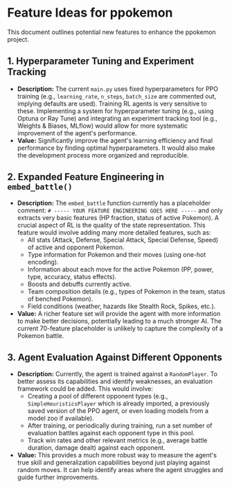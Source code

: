 # Feature Ideas for ppokemon

This document outlines potential new features to enhance the ppokemon project.

## 1. Hyperparameter Tuning and Experiment Tracking

*   **Description:** The current `main.py` uses fixed hyperparameters for PPO training (e.g., `learning_rate`, `n_steps`, `batch_size` are commented out, implying defaults are used). Training RL agents is very sensitive to these. Implementing a system for hyperparameter tuning (e.g., using Optuna or Ray Tune) and integrating an experiment tracking tool (e.g., Weights & Biases, MLflow) would allow for more systematic improvement of the agent's performance.
*   **Value:** Significantly improve the agent's learning efficiency and final performance by finding optimal hyperparameters. It would also make the development process more organized and reproducible.

## 2. Expanded Feature Engineering in `embed_battle()`

*   **Description:** The `embed_battle` function currently has a placeholder comment: `# ----- YOUR FEATURE ENGINEERING GOES HERE -----` and only extracts very basic features (HP fraction, status of active Pokemon). A crucial aspect of RL is the quality of the state representation. This feature would involve adding many more detailed features, such as:
    *   All stats (Attack, Defense, Special Attack, Special Defense, Speed) of active and opponent Pokemon.
    *   Type information for Pokemon and their moves (using one-hot encoding).
    *   Information about each move for the active Pokemon (PP, power, type, accuracy, status effects).
    *   Boosts and debuffs currently active.
    *   Team composition details (e.g., types of Pokemon in the team, status of benched Pokemon).
    *   Field conditions (weather, hazards like Stealth Rock, Spikes, etc.).
*   **Value:** A richer feature set will provide the agent with more information to make better decisions, potentially leading to a much stronger AI. The current 70-feature placeholder is unlikely to capture the complexity of a Pokemon battle.

## 3. Agent Evaluation Against Different Opponents

*   **Description:** Currently, the agent is trained against a `RandomPlayer`. To better assess its capabilities and identify weaknesses, an evaluation framework could be added. This would involve:
    *   Creating a pool of different opponent types (e.g., `SimpleHeuristicsPlayer` which is already imported, a previously saved version of the PPO agent, or even loading models from a model zoo if available).
    *   After training, or periodically during training, run a set number of evaluation battles against each opponent type in this pool.
    *   Track win rates and other relevant metrics (e.g., average battle duration, damage dealt) against each opponent.
*   **Value:** This provides a much more robust way to measure the agent's true skill and generalization capabilities beyond just playing against random moves. It can help identify areas where the agent struggles and guide further improvements.
